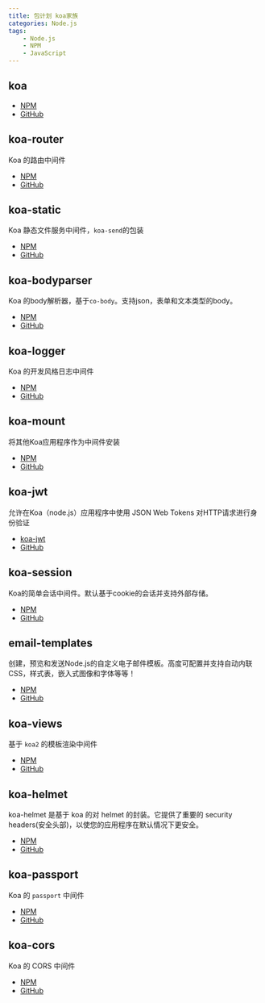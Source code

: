 ```yaml
---
title: 包计划 koa家族
categories: Node.js
tags:
    - Node.js
    - NPM
    - JavaScript
---
```


## koa
- [NPM](https://www.npmjs.com/package/koa)
- [GitHub](https://github.com/koajs/koa)

<!-- more -->

## koa-router
Koa 的路由中间件
- [NPM](https://www.npmjs.com/package/koa-router)
- [GitHub](https://github.com/alexmingoia/koa-router)

## koa-static
Koa 静态文件服务中间件，`koa-send`的包装
- [NPM](https://www.npmjs.com/package/koa-static)
- [GitHub](https://github.com/koajs/static)

## koa-bodyparser
Koa 的body解析器，基于`co-body`。支持json，表单和文本类型的body。
- [NPM](https://www.npmjs.com/package/koa-bodyparser)
- [GitHub](https://github.com/koajs/body-parser)

## koa-logger
Koa 的开发风格日志中间件
- [NPM](https://www.npmjs.com/package/koa-logger)
- [GitHub](https://github.com/koajs/logger)

## koa-mount
将其他Koa应用程序作为中间件安装
- [NPM](https://www.npmjs.com/package/koa-mount)
- [GitHub](https://github.com/koajs/mount)

## koa-jwt
允许在Koa（node.js）应用程序中使用 JSON Web Tokens 对HTTP请求进行身份验证
- [koa-jwt](https://www.npmjs.com/package/koa-jwt)
- [GitHub](https://github.com/koajs/jwt)

## koa-session
Koa的简单会话中间件。默认基于cookie的会话并支持外部存储。
- [NPM](https://www.npmjs.com/package/koa-session)
- [GitHub](https://github.com/koajs/session)

## email-templates
创建，预览和发送Node.js的自定义电子邮件模板。高度可配置并支持自动内联CSS，样式表，嵌入式图像和字体等等！
- [NPM](https://www.npmjs.com/package/email-templates)
- [GitHub](https://github.com/niftylettuce/email-templates)

## koa-views
基于 `koa2` 的模板渲染中间件
- [NPM](https://www.npmjs.com/package/koa-views)
- [GitHub](https://github.com/queckezz/koa-views)

## koa-helmet
koa-helmet 是基于 koa 的对 helmet 的封装。它提供了重要的 security headers(安全头部)，以使您的应用程序在默认情况下更安全。
- [NPM](https://www.npmjs.com/package/koa-helmet)
- [GitHub](https://github.com/venables/koa-helmet)

## koa-passport
Koa 的 `passport` 中间件
- [NPM](https://www.npmjs.com/package/koa-passport)
- [GitHub](https://github.com/rkusa/koa-passport)

## koa-cors
Koa 的 CORS 中间件
- [NPM](https://www.npmjs.com/package/koa-cors)
- [GitHub](https://github.com/evert0n/koa-cors)

